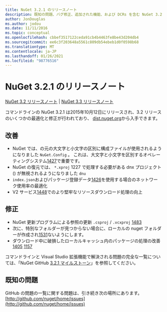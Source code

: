 ```yaml
---
title: NuGet 3.2.1 のリリースノート
description: 既知の問題、バグ修正、追加された機能、および DCRs を含む NuGet 3.2.1 のリリースノート。
author: JonDouglas
ms.author: jodou
ms.date: 11/11/2016
ms.topic: conceptual
ms.openlocfilehash: cbbef3517122ceda91cb4b4463fe8be43d204db4
ms.sourcegitcommit: ee6c3f203648a5561c809db54ebeb1d0f0598b68
ms.translationtype: MT
ms.contentlocale: ja-JP
ms.lasthandoff: 01/26/2021
ms.locfileid: "98776516"
---
```

# <a name="nuget-321-release-notes"></a>NuGet 3.2.1 のリリースノート

[NuGet 3.2 リリースノート](../release-notes/nuget-3.2.md)  | [NuGet 3.3 リリースノート](../release-notes/nuget-3.3.md)

コマンドラインの NuGet 3.2.1 は2015年10月12日にリリースされ、3.2 リリースのいくつかの最適化と修正が行われており、 [dist.nuget.org](http://dist.nuget.org/index.html)から入手できます。

## <a name="improvements"></a>改善

* NuGet では、の元の大文字と小文字の区別に構成ファイルが使用されるようになりました `NuGet.Config` 。  これは、大文字と小文字を区別するオペレーティングシステム[1427](https://github.com/NuGet/Home/issues/1427)で重要です。
* NuGet の復元では、 `*.xproj` 1227 で処理する必要がある dnx プロジェクト () が無視されるようになりました `dnu` [](https://github.com/NuGet/Home/issues/1227)
* `index.json`およびパッケージ登録データ[1426](https://github.com/NuGet/Home/issues/1426)を使用する場合のネットワーク使用率の最適化
* V2 サービス[1448](https://github.com/NuGet/Home/issues/1448)でのより堅牢なリソースダウンロード処理の向上

## <a name="fixes"></a>修正

* NuGet 更新プログラムによる参照の更新 `.csproj` / `.vcxproj` [1483](https://github.com/NuGet/Home/issues/1483)
* 次に、特別なフォルダーが見つからない場合に、ローカルの nuget フォルダーが作成され[1531](https://github.com/NuGet/Home/issues/1531)ないようにします。
* ダウンロード中に破損したローカルキャッシュ内のパッケージの処理の改善 [1405](https://github.com/NuGet/Home/issues/1405) [1157](https://github.com/NuGet/Home/issues/1157)

コマンドラインと Visual Studio 拡張機能で解決される問題の完全な一覧については、「NuGet GitHub [3.2.1 マイルストーン](https://github.com/NuGet/Home/issues?q=milestone%3A3.2.1+is%3Aclosed)」を参照してください。

## <a name="known-issues"></a>既知の問題

GitHub の問題の一覧に関する問題は、引き続き次の場所にあります。 [http://github.com/nuget/home/issues](http://github.com/nuget/home/issues)